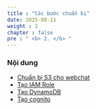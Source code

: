 ```yaml
---
title : "Các bước chuẩn bị"
date: 2025-08-11
weight : 2 
chapter : false
pre : " <b> 2. </b> "
---
```


### Nội dung
  - [Chuẩn bị S3 cho webchat](2.1-creates3/)
  - [Tạo IAM Role](2.2-createiamrole/)
  - [Tạo DynamoDB](2.3-createsDB/)
  - [Tạo cognito](2.4-createCog/)

  
